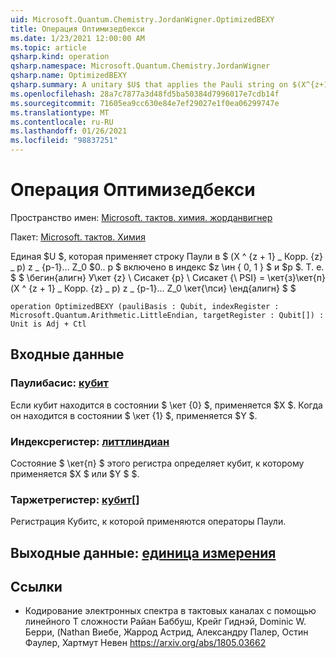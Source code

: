 ```yaml
---
uid: Microsoft.Quantum.Chemistry.JordanWigner.OptimizedBEXY
title: Операция Оптимизедбекси
ms.date: 1/23/2021 12:00:00 AM
ms.topic: article
qsharp.kind: operation
qsharp.namespace: Microsoft.Quantum.Chemistry.JordanWigner
qsharp.name: OptimizedBEXY
qsharp.summary: A unitary $U$ that applies the Pauli string on $(X^{z+1}\_pY^{z}\_p)Z\_{p-1}...Z_0$ on qubits $0..p$ conditioned on an index $z\in\{0,1\}$ and $p$. That is, $$ \begin{align} U\ket{z}\ket{p}\ket{\psi} = \ket{z}\ket{p}(X^{z+1}\_pY^{z}\_p)Z\_{p-1}...Z_0\ket{\psi} \end{align} $$
ms.openlocfilehash: 28a7c7877a3d48fd5ba50384d7996017e7cdb14f
ms.sourcegitcommit: 71605ea9cc630e84e7ef29027e1f0ea06299747e
ms.translationtype: MT
ms.contentlocale: ru-RU
ms.lasthandoff: 01/26/2021
ms.locfileid: "98837251"
---
```

# <a name="optimizedbexy-operation"></a>Операция Оптимизедбекси

Пространство имен: [Microsoft. тактов. химия. жорданвигнер](xref:Microsoft.Quantum.Chemistry.JordanWigner)

Пакет: [Microsoft. тактов. Химия](https://nuget.org/packages/Microsoft.Quantum.Chemistry)


Единая $U $, которая применяет строку Паули в $ (X ^ {z + 1} \_ Корр. {z} \_ p) z \_ {p-1}... Z_0 $0.. p $ включено в индекс $z \ин \{ 0, 1 \} $ и $p $. Т. е. $ $ \бегин{алигн} У\кет {z} \ Сисакет {p} \ Сисакет {\ PSI} = \кет{з}\кет{п} (X ^ {z + 1} \_ Корр. {z} \_ p) z \_ {p-1}... Z_0 \кет{\пси} \енд{алигн} $ $

```qsharp
operation OptimizedBEXY (pauliBasis : Qubit, indexRegister : Microsoft.Quantum.Arithmetic.LittleEndian, targetRegister : Qubit[]) : Unit is Adj + Ctl
```


## <a name="input"></a>Входные данные

### <a name="paulibasis--qubit"></a>Паулибасис: [кубит](xref:microsoft.quantum.lang-ref.qubit)

Если кубит находится в состоянии $ \кет {0} $, применяется $X $. Когда он находится в состоянии $ \кет {1} $, применяется $Y $.


### <a name="indexregister--littleendian"></a>Индексрегистер: [литтлиндиан](xref:Microsoft.Quantum.Arithmetic.LittleEndian)

Состояние $ \кет{п} $ этого регистра определяет кубит, к которому применяется $X $ или $Y $ $.


### <a name="targetregister--qubit"></a>Таржетрегистер: [кубит](xref:microsoft.quantum.lang-ref.qubit)[]

Регистрация Кубитс, к которой применяются операторы Паули.



## <a name="output--unit"></a>Выходные данные: [единица измерения](xref:microsoft.quantum.lang-ref.unit)



## <a name="references"></a>Ссылки

- Кодирование электронных спектра в тактовых каналах с помощью линейного T сложности Райан Баббуш, Крейг Гиднэй, Dominic W. Берри, (Nathan Виебе, Жаррод Астрид, Александру Палер, Остин Фаулер, Хартмут Невен https://arxiv.org/abs/1805.03662